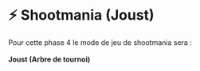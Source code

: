 # ⚡ Shootmania (Joust)

Pour cette phase 4 le mode de jeu de shootmania sera : \
\
**Joust (Arbre de tournoi)**
